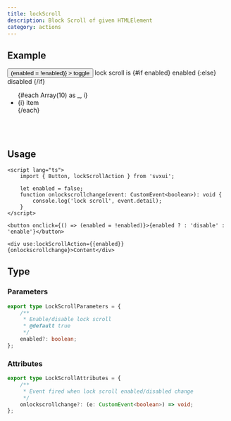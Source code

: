```yaml
---
title: lockScroll
description: Block Scroll of given HTMLElement
category: actions
---
```


<script lang="ts">
    import { Card, Flexbox, Button, Text, lockScrollAction } from 'svxui';

    let enabled = $state(false);
    function onlockscrollchange(event: CustomEvent<boolean>): void {
        console.log('lock scroll', event.detail);
    }
</script>

## Example

<Card>
<Flexbox gap="3" align="center" class="mb-5">
    <Button
        variant="surface"
        onclick={() => (enabled = !enabled)}
    >
        toggle
    </Button>
    <Text>
        lock scroll is 
        <Text color={enabled ? 'green' : 'red'}>
            {#if enabled} enabled {:else} disabled {/if}
        </Text>
    </Text>
</Flexbox>

<Card variant="outline" size="0" style="display: block;">
    <ul use:lockScrollAction={{enabled}} {onlockscrollchange} class="py-3" style="height: 100px; display: flex; flex-direction: column; overflow: scroll;">
        {#each Array(10) as _, i}
            <li>{i} item</li>
        {/each}
    </ul>
</Card>
</Card>

## Usage

```svelte
<script lang="ts">
    import { Button, lockScrollAction } from 'svxui';

    let enabled = false;
    function onlockscrollchange(event: CustomEvent<boolean>): void {
        console.log('lock scroll', event.detail);
    }
</script>

<button onclick={() => (enabled = !enabled)}>{enabled ? : 'disable' : 'enable'}</button>

<div use:lockScrollAction={{enabled}} {onlockscrollchange}>Content</div>
```

## Type

### Parameters

```ts
export type LockScrollParameters = {
    /**
     * Enable/disable lock scroll
     * @default true
     */
    enabled?: boolean;
};
```

### Attributes

```ts
export type LockScrollAttributes = {
    /**
     * Event fired when lock scroll enabled/disabled change
     */
    onlockscrollchange?: (e: CustomEvent<boolean>) => void;
};
```